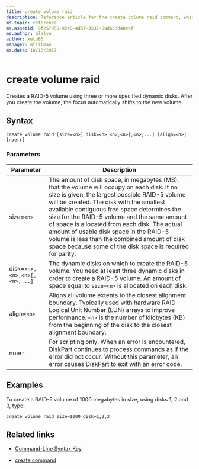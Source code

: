 ```yaml
---
title: create volume raid
description: Reference article for the create volume raid command, which creates a RAID-5 volume using three or more specified dynamic disks.
ms.topic: reference
ms.assetid: 9f257950-9240-4d5f-9537-8ad653d48ebf
ms.author: alalve
author: xelu86
manager: mtillman
ms.date: 10/16/2017
---
```

# create volume raid



Creates a RAID-5 volume using three or more specified dynamic disks. After you create the volume, the focus automatically shifts to the new volume.

## Syntax

```
create volume raid [size=<n>] disk=<n>,<n>,<n>[,<n>,...] [align=<n>] [noerr]
```

### Parameters

| Parameter | Description |
| --------- | ----------- |
| size=`<n>` | The amount of disk space, in megabytes (MB), that the volume will occupy on each disk. If no size is given, the largest possible RAID-5 volume will be created. The disk with the smallest available contiguous free space determines the size for the RAID-5 volume and the same amount of space is allocated from each disk. The actual amount of usable disk space in the RAID-5 volume is less than the combined amount of disk space because some of the disk space is required for parity. |
| disk=`<n>,<n>,<n>[,<n>,...]` | The dynamic disks on which to create the RAID-5 volume. You need at least three dynamic disks in order to create a RAID-5 volume. An amount of space equal to `size=<n>` is allocated on each disk. |
| align=`<n>` | Aligns all volume extents to the closest alignment boundary. Typically used with hardware RAID Logical Unit Number (LUN) arrays to improve performance. `<n>` is the number of kilobytes (KB) from the beginning of the disk to the closest alignment boundary. |
| noerr | For scripting only. When an error is encountered, DiskPart continues to process commands as if the error did not occur. Without this parameter, an error causes DiskPart to exit with an error code. |

## Examples

To create a RAID-5 volume of 1000 megabytes in size, using disks 1, 2 and 3, type:

```
create volume raid size=1000 disk=1,2,3
```

## Related links

- [Command-Line Syntax Key](command-line-syntax-key.md)

- [create command](create.md)
